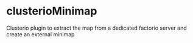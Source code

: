 # clusterioMinimap
Clusterio plugin to extract the map from a dedicated factorio server and create an external minimap
